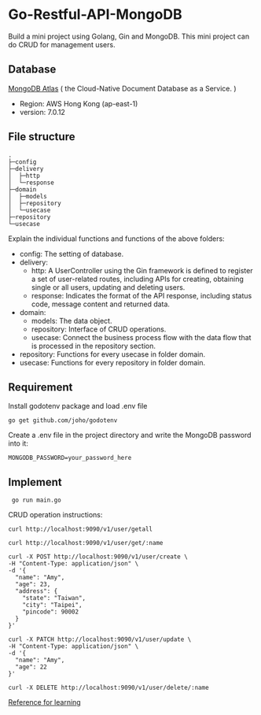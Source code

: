 # Go-Restful-API-MongoDB
Build a mini project using Golang, Gin and MongoDB.
This mini project can do CRUD for management users.

## Database
[MongoDB Atlas](https://www.mongodb.com/products/platform/atlas-database) ( the Cloud-Native Document Database as a Service. )
  + Region: AWS Hong Kong (ap-east-1)
  + version: 7.0.12
 
## File structure
```
.
├─config
├─delivery
│  ├─http
│  └─response
├─domain
│  ├─models
│  ├─repository       
│  └─usecase
├─repository
└─usecase
```
Explain the individual functions and functions of the above folders:
+ config: The setting of database.
+ delivery:
  + http: A UserController using the Gin framework is defined to register a set of user-related routes, including APIs for creating, obtaining single or all users, updating and deleting users.
  + response: Indicates the format of the API response, including status code, message content and returned data.
+ domain:
  + models: The data object.
  + repository: Interface of CRUD operations.
  + usecase: Connect the business process flow with the data flow that is processed in the repository section.
+ repository: Functions for every usecase in folder domain.
+ usecase: Functions for every repository in folder domain.

## Requirement
Install godotenv package and load .env file
```
go get github.com/joho/godotenv
```
Create a .env file in the project directory and write the MongoDB password into it:
```
MONGODB_PASSWORD=your_password_here
```

## Implement
```
 go run main.go
```
CRUD operation instructions:
```
curl http://localhost:9090/v1/user/getall
```

```
curl http://localhost:9090/v1/user/get/:name
```

```
curl -X POST http://localhost:9090/v1/user/create \
-H "Content-Type: application/json" \
-d '{
  "name": "Amy", 
  "age": 23,
  "address": {
    "state": "Taiwan", 
    "city": "Taipei", 
    "pincode": 90002
  }
}'
```

```
curl -X PATCH http://localhost:9090/v1/user/update \
-H "Content-Type: application/json" \
-d '{
  "name": "Amy", 
  "age": 22
}'
```

```
curl -X DELETE http://localhost:9090/v1/user/delete/:name
```

[Reference for learning](https://medium.com/@hoseahutahuruk/build-rest-api-golang-gin-mongodb-b6ac5713440f)




